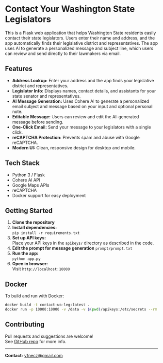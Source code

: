 # Contact Your Washington State Legislators

This is a Flask web application that helps Washington State residents easily contact their state legislators. Users enter their name and address, and the app automatically finds their legislative district and representatives. The app uses AI to generate a personalized message and subject line, which users can review and send directly to their lawmakers via email.

## Features

- **Address Lookup:** Enter your address and the app finds your legislative district and representatives.
- **Legislator Info:** Displays names, contact details, and assistants for your state senator and representatives.
- **AI Message Generation:** Uses Cohere AI to generate a personalized email subject and message based on your input and optional personal note.
- **Editable Message:** Users can review and edit the AI-generated message before sending.
- **One-Click Email:** Send your message to your legislators with a single click.
- **reCAPTCHA Protection:** Prevents spam and abuse with Google reCAPTCHA.
- **Modern UI:** Clean, responsive design for desktop and mobile.

## Tech Stack

- Python 3 / Flask
- Cohere AI API
- Google Maps APIs
- reCAPTCHA
- Docker support for easy deployment

## Getting Started

1. **Clone the repository**
2. **Install dependencies:**  
   `pip install -r requirements.txt`
3. **Set up API keys:**  
   Place your API keys in the `apikeys/` directory as described in the code.
4. **Edit the prompt for message generation**
   `prompt/prompt.txt`
5. **Run the app:**  
   `python app.py`
6. **Open in browser:**  
   Visit `http://localhost:10000`

## Docker

To build and run with Docker:

```sh
docker build -t contact-wa-leg:latest .
docker run -p 10000:10000 -v /data -v $(pwd)/apikeys:/etc/secrets --rm contact-wa-leg:latest
```

## Contributing

Pull requests and suggestions are welcome!  
See [GitHub repo](https://github.com/yfnecz/contact-wa-leg) for more info.

---

**Contact:** yfnecz@gmail.com
